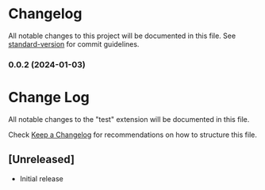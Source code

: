 # Changelog

All notable changes to this project will be documented in this file. See [standard-version](https://github.com/conventional-changelog/standard-version) for commit guidelines.

### 0.0.2 (2024-01-03)

# Change Log

All notable changes to the "test" extension will be documented in this file.

Check [Keep a Changelog](http://keepachangelog.com/) for recommendations on how to structure this file.

## [Unreleased]

- Initial release